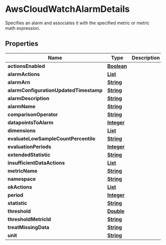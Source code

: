 

# AwsCloudWatchAlarmDetails

Specifies an alarm and associates it with the specified metric or metric math expression. 

## Properties

| Name | Type | Description | Notes |
|------------ | ------------- | ------------- | -------------|
|**actionsEnabled** | [**Boolean**](Boolean.md) |  |  [optional] |
|**alarmActions** | [**List**](List.md) |  |  [optional] |
|**alarmArn** | [**String**](String.md) |  |  [optional] |
|**alarmConfigurationUpdatedTimestamp** | [**String**](String.md) |  |  [optional] |
|**alarmDescription** | [**String**](String.md) |  |  [optional] |
|**alarmName** | [**String**](String.md) |  |  [optional] |
|**comparisonOperator** | [**String**](String.md) |  |  [optional] |
|**datapointsToAlarm** | [**Integer**](Integer.md) |  |  [optional] |
|**dimensions** | [**List**](List.md) |  |  [optional] |
|**evaluateLowSampleCountPercentile** | [**String**](String.md) |  |  [optional] |
|**evaluationPeriods** | [**Integer**](Integer.md) |  |  [optional] |
|**extendedStatistic** | [**String**](String.md) |  |  [optional] |
|**insufficientDataActions** | [**List**](List.md) |  |  [optional] |
|**metricName** | [**String**](String.md) |  |  [optional] |
|**namespace** | [**String**](String.md) |  |  [optional] |
|**okActions** | [**List**](List.md) |  |  [optional] |
|**period** | [**Integer**](Integer.md) |  |  [optional] |
|**statistic** | [**String**](String.md) |  |  [optional] |
|**threshold** | [**Double**](Double.md) |  |  [optional] |
|**thresholdMetricId** | [**String**](String.md) |  |  [optional] |
|**treatMissingData** | [**String**](String.md) |  |  [optional] |
|**unit** | [**String**](String.md) |  |  [optional] |



